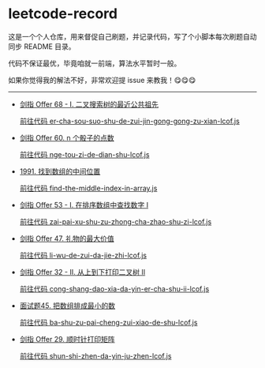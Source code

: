 # leetcode-record

这是一个个人仓库，用来督促自己刷题，并记录代码，写了个小脚本每次刷题自动同步 README 目录。

代码不保证最优，毕竟咱就一前端，算法水平暂时一般。

如果你觉得我的解法不好，非常欢迎提 issue 来教我！😋😋😋

---

- [剑指 Offer 68 - I. 二叉搜索树的最近公共祖先](https://leetcode.cn/problems/er-cha-sou-suo-shu-de-zui-jin-gong-gong-zu-xian-lcof/)

  [前往代码 er-cha-sou-suo-shu-de-zui-jin-gong-gong-zu-xian-lcof.js](./er-cha-sou-suo-shu-de-zui-jin-gong-gong-zu-xian-lcof.js)

- [剑指 Offer 60. n 个骰子的点数](https://leetcode.cn/problems/nge-tou-zi-de-dian-shu-lcof/)

  [前往代码 nge-tou-zi-de-dian-shu-lcof.js](./nge-tou-zi-de-dian-shu-lcof.js)

- [1991. 找到数组的中间位置](https://leetcode.cn/problems/find-the-middle-index-in-array/)

	[前往代码 find-the-middle-index-in-array.js](./find-the-middle-index-in-array.js)

- [剑指 Offer 53 - I. 在排序数组中查找数字 I](https://leetcode.cn/problems/zai-pai-xu-shu-zu-zhong-cha-zhao-shu-zi-lcof/)

	[前往代码 zai-pai-xu-shu-zu-zhong-cha-zhao-shu-zi-lcof.js](./zai-pai-xu-shu-zu-zhong-cha-zhao-shu-zi-lcof.js)

- [剑指 Offer 47. 礼物的最大价值](https://leetcode.cn/problems/li-wu-de-zui-da-jie-zhi-lcof/)

	[前往代码 li-wu-de-zui-da-jie-zhi-lcof.js](./li-wu-de-zui-da-jie-zhi-lcof.js)

- [剑指 Offer 32 - II. 从上到下打印二叉树 II](https://leetcode.cn/problems/cong-shang-dao-xia-da-yin-er-cha-shu-ii-lcof/)

	[前往代码 cong-shang-dao-xia-da-yin-er-cha-shu-ii-lcof.js](./cong-shang-dao-xia-da-yin-er-cha-shu-ii-lcof.js)

- [面试题45. 把数组排成最小的数](https://leetcode.cn/problems/ba-shu-zu-pai-cheng-zui-xiao-de-shu-lcof/)

	[前往代码 ba-shu-zu-pai-cheng-zui-xiao-de-shu-lcof.js](./ba-shu-zu-pai-cheng-zui-xiao-de-shu-lcof.js)

- [剑指 Offer 29. 顺时针打印矩阵](https://leetcode.cn/problems/shun-shi-zhen-da-yin-ju-zhen-lcof/)

	[前往代码 shun-shi-zhen-da-yin-ju-zhen-lcof.js](./shun-shi-zhen-da-yin-ju-zhen-lcof.js)
